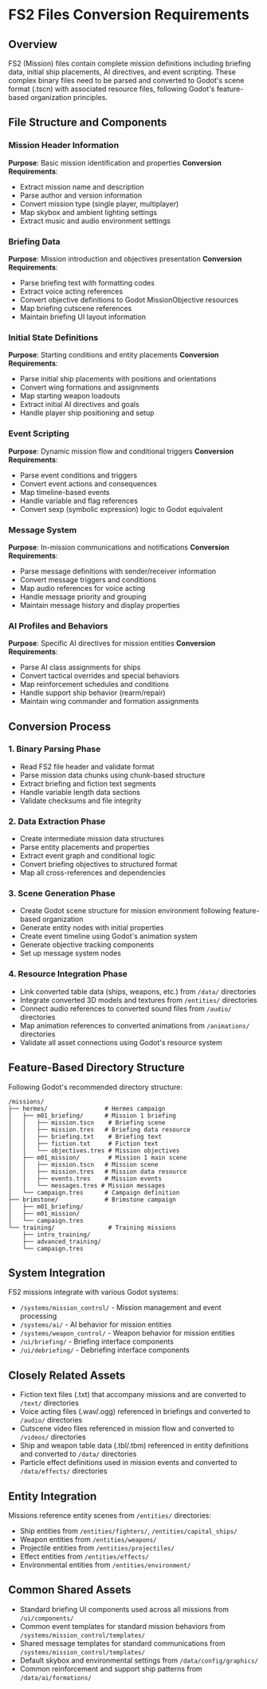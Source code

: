 # FS2 Files Conversion Requirements

## Overview
FS2 (Mission) files contain complete mission definitions including briefing data, initial ship placements, AI directives, and event scripting. These complex binary files need to be parsed and converted to Godot's scene format (.tscn) with associated resource files, following Godot's feature-based organization principles.

## File Structure and Components

### Mission Header Information
**Purpose**: Basic mission identification and properties
**Conversion Requirements**:
- Extract mission name and description
- Parse author and version information
- Convert mission type (single player, multiplayer)
- Map skybox and ambient lighting settings
- Extract music and audio environment settings

### Briefing Data
**Purpose**: Mission introduction and objectives presentation
**Conversion Requirements**:
- Parse briefing text with formatting codes
- Extract voice acting references
- Convert objective definitions to Godot MissionObjective resources
- Map briefing cutscene references
- Maintain briefing UI layout information

### Initial State Definitions
**Purpose**: Starting conditions and entity placements
**Conversion Requirements**:
- Parse initial ship placements with positions and orientations
- Convert wing formations and assignments
- Map starting weapon loadouts
- Extract initial AI directives and goals
- Handle player ship positioning and setup

### Event Scripting
**Purpose**: Dynamic mission flow and conditional triggers
**Conversion Requirements**:
- Parse event conditions and triggers
- Convert event actions and consequences
- Map timeline-based events
- Handle variable and flag references
- Convert sexp (symbolic expression) logic to Godot equivalent

### Message System
**Purpose**: In-mission communications and notifications
**Conversion Requirements**:
- Parse message definitions with sender/receiver information
- Convert message triggers and conditions
- Map audio references for voice acting
- Handle message priority and grouping
- Maintain message history and display properties

### AI Profiles and Behaviors
**Purpose**: Specific AI directives for mission entities
**Conversion Requirements**:
- Parse AI class assignments for ships
- Convert tactical overrides and special behaviors
- Map reinforcement schedules and conditions
- Handle support ship behavior (rearm/repair)
- Maintain wing commander and formation assignments

## Conversion Process

### 1. Binary Parsing Phase
- Read FS2 file header and validate format
- Parse mission data chunks using chunk-based structure
- Extract briefing and fiction text segments
- Handle variable length data sections
- Validate checksums and file integrity

### 2. Data Extraction Phase
- Create intermediate mission data structures
- Parse entity placements and properties
- Extract event graph and conditional logic
- Convert briefing objectives to structured format
- Map all cross-references and dependencies

### 3. Scene Generation Phase
- Create Godot scene structure for mission environment following feature-based organization
- Generate entity nodes with initial properties
- Create event timeline using Godot's animation system
- Generate objective tracking components
- Set up message system nodes

### 4. Resource Integration Phase
- Link converted table data (ships, weapons, etc.) from `/data/` directories
- Integrate converted 3D models and textures from `/entities/` directories
- Connect audio references to converted sound files from `/audio/` directories
- Map animation references to converted animations from `/animations/` directories
- Validate all asset connections using Godot's resource system

## Feature-Based Directory Structure
Following Godot's recommended directory structure:
```
/missions/
├── hermes/                # Hermes campaign
│   ├── m01_briefing/      # Mission 1 briefing
│   │   ├── mission.tscn    # Briefing scene
│   │   ├── mission.tres   # Briefing data resource
│   │   ├── briefing.txt    # Briefing text
│   │   ├── fiction.txt     # Fiction text
│   │   └── objectives.tres # Mission objectives
│   ├── m01_mission/        # Mission 1 main scene
│   │   ├── mission.tscn   # Mission scene
│   │   ├── mission.tres   # Mission data resource
│   │   ├── events.tres    # Mission events
│   │   └── messages.tres # Mission messages
│   └── campaign.tres      # Campaign definition
├── brimstone/             # Brimstone campaign
│   ├── m01_briefing/
│   ├── m01_mission/
│   └── campaign.tres
└── training/               # Training missions
    ├── intro_training/
    ├── advanced_training/
    └── campaign.tres
```

## System Integration
FS2 missions integrate with various Godot systems:
- `/systems/mission_control/` - Mission management and event processing
- `/systems/ai/` - AI behavior for mission entities
- `/systems/weapon_control/` - Weapon behavior for mission entities
- `/ui/briefing/` - Briefing interface components
- `/ui/debriefing/` - Debriefing interface components

## Closely Related Assets
- Fiction text files (.txt) that accompany missions and are converted to `/text/` directories
- Voice acting files (.wav/.ogg) referenced in briefings and converted to `/audio/` directories
- Cutscene video files referenced in mission flow and converted to `/videos/` directories
- Ship and weapon table data (.tbl/.tbm) referenced in entity definitions and converted to `/data/` directories
- Particle effect definitions used in mission events and converted to `/data/effects/` directories

## Entity Integration
Missions reference entity scenes from `/entities/` directories:
- Ship entities from `/entities/fighters/`, `/entities/capital_ships/`
- Weapon entities from `/entities/weapons/`
- Projectile entities from `/entities/projectiles/`
- Effect entities from `/entities/effects/`
- Environmental entities from `/entities/environment/`

## Common Shared Assets
- Standard briefing UI components used across all missions from `/ui/components/`
- Common event templates for standard mission behaviors from `/systems/mission_control/templates/`
- Shared message templates for standard communications from `/systems/mission_control/templates/`
- Default skybox and environmental settings from `/data/config/graphics/`
- Common reinforcement and support ship patterns from `/data/ai/formations/`